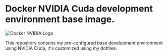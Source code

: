 # Docker NVIDIA Cuda development environment base image.

![Docker NVIDIA Logo](http://i.imgur.com/S8a7CUQ.jpg)

This repository contains my pre-configured base development environment using NVIDIA Cuda, it's customized using my dotfiles.
